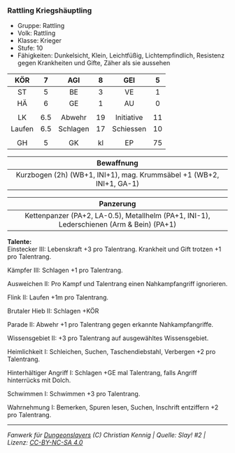 ### Rattling Kriegshäuptling

- Gruppe: Rattling
- Volk: Rattling
- Klasse: Krieger
- Stufe: 10
- Fähigkeiten: Dunkelsicht, Klein, Leichtfüßig, Lichtempfindlich, Resistenz gegen Krankheiten und Gifte, Zäher als sie aussehen

|  KÖR   |  7  |   AGI    |  8  |    GEI     |  5  |
| :----: | :-: | :------: | :-: | :--------: | :-: |
|   ST   |  5  |    BE    |  3  |     VE     |  1  |
|   HÄ   |  6  |    GE    |  1  |     AU     |  0  |
|        |     |          |     |            |     |
|   LK   | 6.5 |  Abwehr  | 19  | Initiative | 11  |
| Laufen | 6.5 | Schlagen | 17  | Schiessen  | 10  |
|        |     |          |     |            |     |
|   GH   |  5  |    GK    | kl  |     EP     | 75  |

|                              Bewaffnung                              |
| :------------------------------------------------------------------: |
| Kurzbogen (2h) (WB+1, INI+1), mag. Krummsäbel +1 (WB+2, INI+1, GA-1) |

|                                        Panzerung                                         |
| :--------------------------------------------------------------------------------------: |
| Kettenpanzer (PA+2, LA-0.5), Metallhelm (PA+1, INI-1), Lederschienen (Arm & Bein) (PA+1) |

**Talente:**  
Einstecker III: Lebenskraft +3 pro Talentrang. Krankheit und Gift trotzen +1 pro Talentrang.

Kämpfer III: Schlagen +1 pro Talentrang.

Ausweichen II: Pro Kampf und Talentrang einen Nahkampfangriff ignorieren.

Flink II: Laufen +1m pro Talentrang.

Brutaler Hieb II: Schlagen +KÖR

Parade II: Abwehr +1 pro Talentrang gegen erkannte Nahkampfangriffe.

Wissensgebiet II: +3 pro Talentrang auf ausgewähltes Wissensgebiet.

Heimlichkeit I: Schleichen, Suchen, Taschendiebstahl, Verbergen +2 pro Talentrang.

Hinterhältiger Angriff I: Schlagen +GE mal Talentrang, falls Angriff hinterrücks mit Dolch.

Schwimmen I: Schwimmen +3 pro Talentrang.

Wahrnehmung I: Bemerken, Spuren lesen, Suchen, Inschrift entziffern +2 pro Talentrang.

---

_Fanwerk für [Dungeonslayers](https://www.dungeonslayers.net/) (C) Christian Kennig | Quelle: Slay! #2 | Lizenz: [CC-BY-NC-SA 4.0](https://creativecommons.org/licenses/by-nc-sa/4.0/deed.de)_
